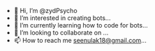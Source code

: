 - 👋 Hi, I’m @zydPsycho
- 👀 I’m interested in creating bots...
- 🌱 I’m currently learning how to code for bots...
- 💞️ I’m looking to collaborate on ...
- 📫 How to reach me seenulak18@gmail.com...

<!---
zydPsycho/zydPsycho is a ✨ special ✨ repository because its `README.md` (this file) appears on your GitHub profile.
You can click the Preview link to take a look at your changes.
--->
